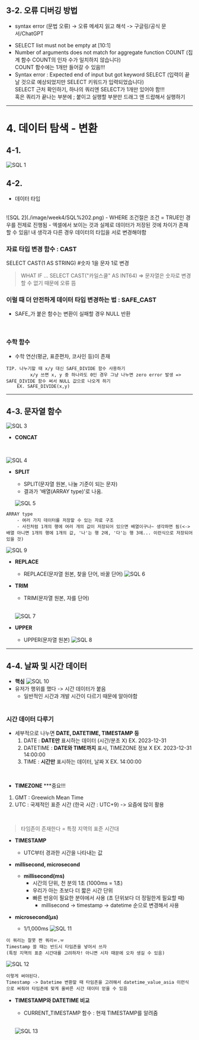 

## 3-2. 오류 디버깅 방법

* syntax error (문법 오류)
   -> 오류 메세지 읽고 해석
   -> 구글링/공식 문서/ChatGPT
- SELECT list must not be empty at [10:1]
- Number of arguments does not match for aggregate function COUNT (집계 함수 COUNT의 인자 수가 일치하지 않습니다) <br/>
  COUNT 함수에는 1개만 들어갈 수 있음!!!
- Syntax error : Expected end of input but got keyword SELECT (입력이 끝날 것으로 예상되었지만 SELECT 키워드가 입력되었습니다) <br/>
  SELECT 근처 확인하기, 하나의 쿼리엔 SELECT가 1개만 있어야 함!!! <br/>
  혹은 쿼리가 끝나는 부분에 ; 붙이고 실행할 부분만 드래그 앤 드랍해서 실행하기

-------
# 4. 데이터 탐색 - 변환

## 4-1. 
![SQL 1](./image/week4/SQL%201.png)


## 4-2. 
- 데이터 타입 
<br/>
![SQL 2](./image/week4/SQL%202.png)
- WHERE 조건절은 조건 = TRUE인 경우를 전제로 진행됨
- 엑셀에서 보이는 것과 실제로 데이터가 저장된 것에 차이가 존재할 수 있음! 내 생각과 다른 경우 데이터의 타입을 서로 변경해야함

### 자료 타입 변경 함수 : CAST
SELECT
    CAST(1 AS STRING)  #숫자 1을 문자 1로 변경

> WHAT IF ...
SELECT
    CAST("카일스쿨" AS INT64)
=> 문자열은 숫자로 변경할 수 없기 때문에 오류 뜸<br/>


### 이럴 때 더 안전하게 데이터 타입 변경하는 법 : SAFE_CAST
- SAFE_가 붙은 함수는 변환이 실패할 경우 NULL 반환
<br/>

### 수학 함수
- 수학 연산(평균, 표준편차, 코사인 등)이 존재

```
TIP. 나누기할 때 x/y 대신 SAFE_DIVIDE 함수 사용하기
         x/y 쓰면 x, y 중 하나라도 0인 경우 그냥 나누면 zero error 발생 => SAFE_DIVIDE 함수 써서 NULL 값으로 나오게 하기
    EX. SAFE_DIVIDE(x,y)
```

-------
## 4-3. 문자열 함수
![SQL 3](./image/week4/SQL%203.png)

- **CONCAT**
<br/>

![SQL 4](./image/week4/SQL%204.png)

- **SPLIT**
    - SPLIT(문자열 원본, 나눌 기준이 되는 문자)
    - 결과가 '배열(ARRAY type)'로 나옴.

    ![SQL 5](./image/week4/SQL%205.png)

```
ARRAY type
    - 여러 가지 데이터를 저장할 수 있는 자료 구조 
    - 사진처럼 1개의 행에 여러 개의 값이 저장되어 있으면 배열이구나~ 생각하면 됨(<-> 배열 아니면 1개의 행에 1개의 값, '나'는 행 2에, '다'는 행 3에... 이런식으로 저장되어 있을 것)
```

![SQL 9](./image/week4/SQL%209.png)


- **REPLACE**
    - REPLACE(문자열 원본, 찾을 단어, 바꿀 단어)
    ![SQL 6](./image/week4/SQL%206.png)

- **TRIM**
    - TRIM(문자열 원본, 자를 단어)
    <br/>
    
    ![SQL 7](./image/week4/SQL%207.png)

- **UPPER**
    - UPPER(문자열 원본)
    ![SQL 8](./image/week4/SQL%208.png)

----
## 4-4. 날짜 및 시간 데이터
- **핵심**
![SQL 10](./image/week4/SQL%2010.png)
- 유저가 행위를 했다 -> 시간 데이터가 붙음
    - 일반적인 시간과 개발 시간이 다르기 때문에 알아야함
    <br/>

### **시간 데이터 다루기**
- 세부적으로 나누면 **DATE, DATETIME, TIMESTAMP 등**
    1. DATE : **DATE만** 표시하는 데이터 (시간/분초 X)
        EX. 2023-12-31
    2. DATETIME : **DATE와 TIME까지** 표시, TIMEZONE 정보 X
        EX. 2023-12-31 14:00:00
    3. TIME : **시간만** 표시하는 데이터, 날짜 X
        EX. 14:00:00
<br/>

- **TIMEZONE** ***중요!!!
1. GMT : Greewich Mean Time
2. UTC : 국제적인 표준 시간 (한국 시간 : UTC+9) -> 요즘에 많이 활용
<br/>

> 타임존이 존재한다 = 특정 지역의 표준 시간대

- **TIMESTAMP**
    - UTC부터 경과한 시간을 나타내는 값

- **millisecond, microsecond**
    - **millisecond(ms)**
        - 시간의 단위, 천 분의 1초 (1000ms = 1초)
        - 우리가 아는 초보다 더 짧은 시간 단위
        - 빠른 반응이 필요한 분야에서 사용 (초 단위보다 더 정밀한게 필요할 때)
            - millisecond -> timestamp -> datetime 순으로 변경해서 사용
        
- **microsecond(μs)**
    - 1/1,000ms
    ![SQL 11](./image/week4/SQL11.png)
    
```
이 쿼리는 잘못 짠 쿼리ㅠ.ㅠ
Timestamp 쓸 때는 반드시 타임존을 넣어서 쓰자
(특정 지역의 표준 시간대를 고려하자! 아니면 시차 때문에 오차 생길 수 있음)
```
![SQL 12](./image/week4/SQL12.png)
```
이렇게 써야된다.
Timestamp -> Datetime 변환할 때 타임존을 고려해서 datetime_value_asia 이런식으로 써줘야 타임존에 맞게 올바른 시간 데이터 얻을 수 있음
```

- **TIMESTAMP와 DATETIME 비교**
    - CURRENT_TIMESTAMP 함수 : 현재 TIMESTAMP를 알려줌
    <br/>

    ![SQL 13](./image/week4/SQL13.png)
        
